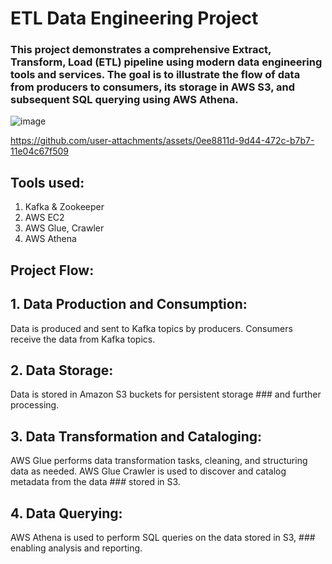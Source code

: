 # ETL Data Engineering Project
### This project demonstrates a comprehensive Extract, Transform, Load (ETL) pipeline using modern data engineering tools and services. The goal is to illustrate the flow of data from producers to consumers, its storage in AWS S3, and subsequent SQL querying using AWS Athena.

![image](https://github.com/user-attachments/assets/bb88305a-a2e2-4c19-a49b-6bdefd150549)

https://github.com/user-attachments/assets/0ee8811d-9d44-472c-b7b7-11e04c67f509

## Tools used:
1. Kafka & Zookeeper
2. AWS EC2
3. AWS Glue, Crawler
4. AWS Athena

## Project Flow:
## 1. Data Production and Consumption:
Data is produced and sent to Kafka topics by producers.
Consumers receive the data from Kafka topics.

## 2. Data Storage:
Data is stored in Amazon S3 buckets for persistent storage ### and further processing.

## 3. Data Transformation and Cataloging:
AWS Glue performs data transformation tasks, cleaning, and 
structuring data as needed.
AWS Glue Crawler is used to discover and catalog metadata from the data ### stored in S3.

## 4. Data Querying:
AWS Athena is used to perform SQL queries on the data stored in S3, ### enabling analysis and reporting.




